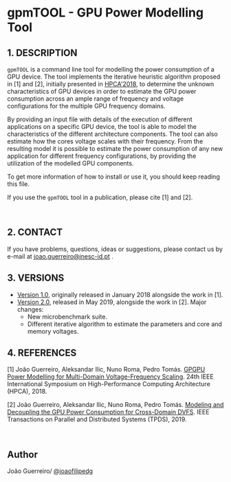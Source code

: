 # gpmTOOL - GPU Power Modelling Tool

## 1. DESCRIPTION

``gpmTOOL`` is a command line tool for modelling the power consumption of a GPU device. The tool implements the iterative heuristic algorithm proposed in [1] and [2], initially presented in [HPCA'2018](https://youtu.be/ppsPx6zaC0U), to determine the unknown characteristics of GPU devices in order to estimate the GPU power consumption across an ample range of frequency and voltage configurations for the multiple GPU frequency domains.

By providing an input file with details of the execution of different applications on a specific GPU device, the tool is able to model the characteristics of the different architecture components. The tool can also estimate how the cores voltage scales with their frequency. From the resulting model it is possible to estimate the power consumption of any new application for different frequency configurations, by providing the utilization of the modelled GPU components.

To get more information of how to install or use it, you should keep reading this file.

If you use the ``gpmTOOL`` tool in a publication, please cite [1] and [2].

<br/>

## 2. CONTACT

If you have problems, questions, ideas or suggestions, please contact us by e-mail at joao.guerreiro@inesc-id.pt .

## 3. VERSIONS

* [Version 1.0](https://github.com/hpc-ulisboa/gpupowermodel/tree/master/v1.0_HPCA2018), originally released in January 2018 alongside the work in [1].
* [Version 2.0](https://github.com/hpc-ulisboa/gpupowermodel/tree/master/v2.0), released in May 2019, alongside the work in [2]. Major changes:
    * New microbenchmark suite.
    * Different iterative algorithm to estimate the parameters and core and memory voltages.

## 4. REFERENCES

[1] João Guerreiro, Aleksandar Ilic, Nuno Roma, Pedro Tomás. [GPGPU Power Modelling for Multi-Domain Voltage-Frequency Scaling](https://ieeexplore.ieee.org/abstract/document/8327055). 24th IEEE International Symposium on High-Performance Computing Architecture (HPCA), 2018.

[2] João Guerreiro, Aleksandar Ilic, Nuno Roma, Pedro Tomás. [Modeling and Decoupling the GPU Power Consumption for Cross-Domain DVFS](https://ieeexplore.ieee.org/abstract/document/8716300/).  IEEE Transactions on Parallel and Distributed Systems (TPDS), 2019.

<br/>

## Author
João Guerreiro/ [@joaofilipedg](https://github.com/joaofilipedg)
